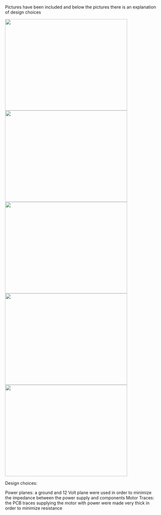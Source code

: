 Pictures have been included and below the pictures there is an explanation of design choices


<img src="https://github.com/PetervandenDoel/Robot-Claw/assets/73015873/af0889a6-7423-4307-9a6c-34c6a29ee2d0" width="400" height="300" />

<img src="https://github.com/PetervandenDoel/Robot-Claw/assets/73015873/51e9a5e7-8e7a-490d-8dcb-96f2d673c20e" width="400" height="300" />
<img src="https://github.com/PetervandenDoel/Robot-Claw/assets/73015873/6382f749-248e-4361-b53c-ef7e72ca8670" width="400" height="300" />

<img src="https://github.com/PetervandenDoel/Robot-Claw/assets/73015873/15f82367-69b0-4884-9342-ba6e84c2b8d0" width="400" height="300" />

<img src="https://github.com/PetervandenDoel/Robot-Claw/assets/73015873/8a9e8ee0-6425-4c25-b33c-d96be40cbf88" width="400" height="300" />


Design choices:

Power planes: a ground and 12 Volt plane were used in order to minimize the impedance between the power supply and components
Motor Traces: the PCB traces supplying the motor with power were made very thick in order to minimize resistance
